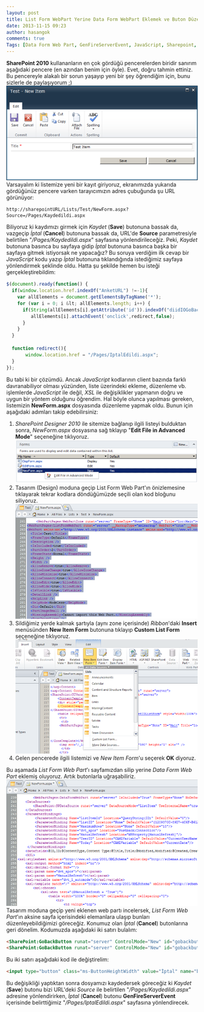 ```yaml
---
layout: post
title: List Form WebPart Yerine Data Form WebPart Eklemek ve Buton Düzenlemesi
date: 2013-11-15 09:23
author: hasangok
comments: true
Tags: [Data Form Web Part, GenFireServerEvent, JavaScript, Sharepoint, SharePoint, SharePoint-GoBackButton, XSL]
---
```

**SharePoint 2010** kullananların en çok gördüğü pencerelerden biridir sanırım aşağıdaki pencere (en azından benim için öyle). Evet, doğru tahmin ettiniz. Bu pencereyle alakalı bir sorun yaşayıp yeni bir şey öğrendiğim için, bunu sizlerle de paylaşıyorum ;)
![sharepoint-2010-add-new-item](https://raw.githubusercontent.com/hasangok/hasangok.github.io/master/uploads/2013/11/sharepoint-2010-add-new-item.png)
Varsayalım ki listemize yeni bir kayıt giriyoruz, ekranımızda yukarıda gördüğünüz pencere varken tarayıcımızın adres çubuğunda şu URL görünüyor:
```
http://sharepointURL/Lists/Test/NewForm.aspx?Source=/Pages/Kaydedildi.aspx
```
Biliyoruz ki kaydımızı girmek için *Kaydet* (**Save**) butonuna bassak da, vazgeçip *İptal* (**Cancel**) butonuna bassak da, URL'de **Source** parametresiyle belirtilen "*/Pages/Kaydedildi.aspx*" sayfasına yönlendirileceğiz. Peki, *Kaydet* butonuna basınca bu sayfaya gidip *İptal* butonuna basınca başka bir sayfaya gitmek istiyorsak ne yapacağız? Bu soruya verdiğim ilk cevap bir *JavaScript* kodu yazıp *İptal* butonuna tıklandığında istediğimiz sayfaya yönlendirmek şeklinde oldu. Hatta şu şekilde hemen bu isteği gerçekleştirebildim:

```javascript
$(document).ready(function() {
  if(window.location.href.indexOf("AnketURL") !=-1){
    var allElements = document.getElementsByTagName('*');
    for (var i = 0; i &lt; allElements.length; i++) {
      if(String(allElements[i].getAttribute('id')).indexOf("diidIOGoBack") !=-1){
         allElements[i].attachEvent('onclick',redirect,false);
      }
    }
  }

  function redirect(){
       window.location.href = "/Pages/IptalEdildi.aspx";
  }
});
```
Bu tabi ki bir çözümdü. Ancak *JavaScript* kodlarının client bazında farklı davranabiliyor olması yüzünden, liste üzerindeki ekleme, düzenleme vb. işlemlerde *JavaScript* ile değil, *XSL* ile değişiklikler yapmanın doğru ve uygun bir yöntem olduğunu öğrendim. Hal böyle olunca yapılması gereken, listemizin **NewForm.aspx** dosyasında düzenleme yapmak oldu. Bunun için aşağıdaki adımları takip edebilirsiniz:

1. *SharePoint Designer 2010* ile sitemize bağlanıp ilgili listeyi bulduktan sonra, *NewForm.aspx* dosyasına sağ tıklayıp "**Edit File in Advanced Mode**" seçeneğine tıklıyoruz.
![newform.aspx](https://raw.githubusercontent.com/hasangok/hasangok.github.io/master/uploads/2013/11/newform.aspx_.png)
2. Tasarım (Design) moduna geçip List Form Web Part'ın önizlemesine tıklayarak tekrar kodlara döndüğümüzde seçili olan kod bloğunu siliyoruz.
![sharepoint-designer-listformwebpart](https://raw.githubusercontent.com/hasangok/hasangok.github.io/master/uploads/2013/11/sharepoint-designer-listformwebpart.png)
3. Sildiğimiz yerde kalmak şartıyla (aynı zone içerisinde) *Ribbon*'daki **Insert** menüsünden **New Item Form** butonuna tıklayıp **Custom List Form** seçeneğine tıklıyoruz.
![sharepoint-designer-custom-list-form](https://raw.githubusercontent.com/hasangok/hasangok.github.io/master/uploads/2013/11/sharepoint-designer-custom-list-form.png)
4. Gelen pencerede ilgili listemizi ve *New Item Form*'u seçerek **OK** diyoruz.

Bu aşamada *List Form Web Part*'ı sayfamızdan silip yerine *Data Form Web Part* eklemiş oluyoruz. Artık butonlarla uğraşabiliriz.
![sharepoint-designer-data-form-web-part](https://raw.githubusercontent.com/hasangok/hasangok.github.io/master/uploads/2013/11/sharepoint-designer-data-form-web-part.png)
Tasarım moduna geçip yeni eklenen web partı incelersek, *List Form Web Part*'ın aksine sayfa içerisindeki elemanlara ulaşıp bunları düzenleyebildiğimizi göreceğiz. Konumuz olan *İptal* (**Cancel**) butonlarına geri dönelim. Kodumuzda aşağıdaki iki satırı bulalım:

```html
<SharePoint:GoBackButton runat="server" ControlMode="New" id="gobackbutton1"/>
<SharePoint:GoBackButton runat="server" ControlMode="New" id="gobackbutton2"/>
```
Bu iki satırı aşağıdaki kod ile değiştirelim:

```html
<input type="button" class="ms-ButtonHeightWidth" value="İptal" name="btnCancel" onclick="javascript: {ddwrt:GenFireServerEvent('__redirect={/Pages/IptalEdildi.aspx}')}" />
```
Bu değişikliği yaptıktan sonra dosyamızı kaydedersek göreceğiz ki *Kaydet* (**Save**) butonu bizi URL'deki *Source* ile belirtilen "*/Pages/Kaydedildi.aspx*" adresine yönlendirirken, *İptal* (**Cancel**) butonu **GenFireServerEvent** içerisinde belirttiğimiz "*/Pages/IptalEdildi.aspx*" sayfasına yönlendirecek.

